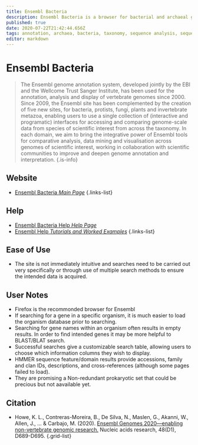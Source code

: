 ```yaml
---
title: Ensembl Bacteria
description: Ensembl Bacteria is a browser for bacterial and archaeal genomes.
published: true
date: 2020-07-22T21:42:44.656Z
tags: annotation, archaea, bacteria, taxonomy, sequence analysis, sequence alignment, phylogeny, genome browser, comparative genomics, data capture, database, gene, browser, data visualization, curated
editor: markdown
---
```


# Ensembl Bacteria

> The Ensembl genome annotation system, developed jointly by the EBI and the Wellcome Trust Sanger Institute, has been used for the annotation, analysis and display of vertebrate genomes since 2000.
&NewLine;&NewLine;
Since 2009, the Ensembl site has been complemented by the creation of five new sites, for bacteria, protists, fungi, plants and invertebrate metazoa, enabling users to use a single collection of (interactive and programatic) interfaces for accessing and comparing genome-scale data from species of scientific interest from across the taxonomy.
&NewLine;
In each domain, we aim to bring the integrative power of Ensembl tools for comparative analysis, data mining and visualisation across genomes of scientific interest, working in collaboration with scientific communities to improve and deepen genome annotation and interpretation.
{.is-info}



## Website

- [Ensembl Bacteria *Main Page*](http://bacteria.ensembl.org/index.html)
{.links-list}

## Help

- [Ensembl Bacteria Help *Help Page*](http://bacteria.ensembl.org/info/website/index.html)
- [Ensembl Help *Tutorials and Worked Examples*](http://useast.ensembl.org/info/website/tutorials/index.html)
{.links-list}

## Ease of Use

- The site is not immediately intuitive and searches need to be carried out very specifically or through use of multiple search methods to ensure the intended data is acquired. 

## User Notes

- Firefox is the recommonded browser for Ensembl
- If searching for a gene in a specific organism, it is much easier to load the organism database prior to searching. 
- Searching for gene names within an organism often results in empty results.  In order to find intended genes it may be more helpful to BLAST/BLAT search.
- Successful searches give a customizable search table, allowing users to choose which information columns they wish to display. 
- HMMER sequence feature/domain results provide accessions, family and clan IDs, descriptions, and cross-references (although some pages failed to load).
- They are promising a Non-redundant prokaryotic set that could be precious but not aavailable yet.

## Citation

- Howe, K. L., Contreras-Moreira, B., De Silva, N., Maslen, G., Akanni, W., Allen, J., ... & Carbajo, M. (2020). [Ensembl Genomes 2020—enabling non-vertebrate genomic research.](https://academic.oup.com/nar/article/48/D1/D689/5584694) Nucleic acids research, 48(D1), D689-D695.
{.grid-list}